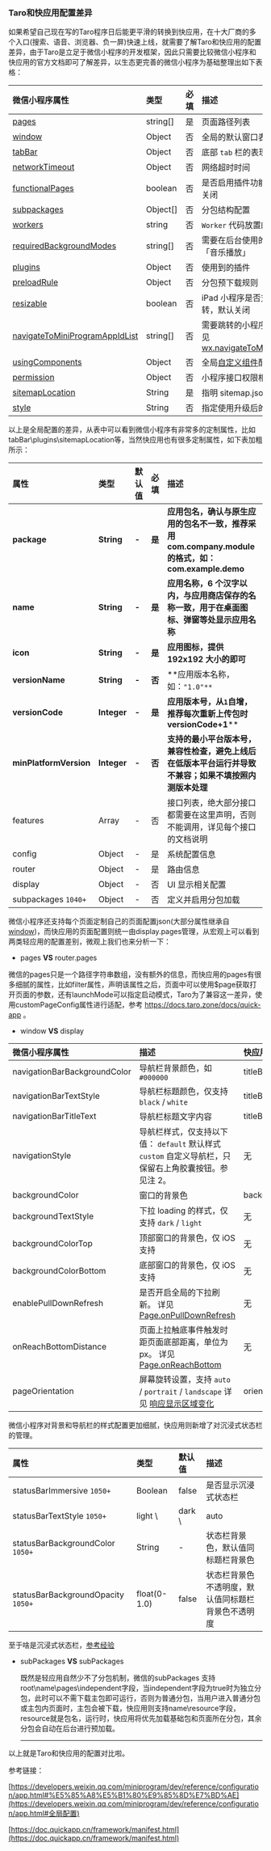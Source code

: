 ### Taro和快应用配置差异
如果希望自己现在写的Taro程序日后能更平滑的转换到快应用，在十大厂商的多个入口(搜索、语音、浏览器、负一屏)快速上线，就需要了解Taro和快应用的配置差异，由于Taro是立足于微信小程序的开发框架，因此只需要比较微信小程序和快应用的官方文档即可了解差异，以生态更完善的微信小程序为基础整理出如下表格：

| 微信小程序属性                                                                                                                                            | 类型       | 必填 | 描述                                                                                                                                                         | 对应快应用属性      |
|:-------------------------------------------------------------------------------------------------------------------------------------------------- |:-------- |:-- |:---------------------------------------------------------------------------------------------------------------------------------------------------------- |:------------ |
| [pages](https://developers.weixin.qq.com/miniprogram/dev/reference/configuration/app.html#pages)                                                   | string[] | 是  | 页面路径列表                                                                                                                                                     | router.pages |
| [window](https://developers.weixin.qq.com/miniprogram/dev/reference/configuration/app.html#window)                                                 | Object   | 否  | 全局的默认窗口表现                                                                                                                                                  | display      |
| [tabBar](https://developers.weixin.qq.com/miniprogram/dev/reference/configuration/app.html#tabBar)                                                 | Object   | 否  | 底部 `tab` 栏的表现                                                                                                                                              | 无            |
| [networkTimeout](https://developers.weixin.qq.com/miniprogram/dev/reference/configuration/app.html#networkTimeout)                                 | Object   | 否  | 网络超时时间                                                                                                                                                     | 无            |
| [functionalPages](https://developers.weixin.qq.com/miniprogram/dev/reference/configuration/app.html#functionalPages)                               | boolean  | 否  | 是否启用插件功能页，默认关闭                                                                                                                                             | 无            |
| [subpackages](https://developers.weixin.qq.com/miniprogram/dev/reference/configuration/app.html#subpackages)                                       | Object[] | 否  | 分包结构配置                                                                                                                                                     | subpackages  |
| [workers](https://developers.weixin.qq.com/miniprogram/dev/reference/configuration/app.html#workers)                                               | string   | 否  | `Worker` 代码放置的目录                                                                                                                                           | 无            |
| [requiredBackgroundModes](https://developers.weixin.qq.com/miniprogram/dev/reference/configuration/app.html#requiredBackgroundModes)               | string[] | 否  | 需要在后台使用的能力，如「音乐播放」                                                                                                                                         | features     |
| [plugins](https://developers.weixin.qq.com/miniprogram/dev/reference/configuration/app.html#plugins)                                               | Object   | 否  | 使用到的插件                                                                                                                                                     | 无            |
| [preloadRule](https://developers.weixin.qq.com/miniprogram/dev/reference/configuration/app.html#preloadRule)                                       | Object   | 否  | 分包预下载规则                                                                                                                                                    | 无            |
| [resizable](https://developers.weixin.qq.com/miniprogram/dev/reference/configuration/app.html#resizable)                                           | boolean  | 否  | iPad 小程序是否支持屏幕旋转，默认关闭                                                                                                                                      | 无            |
| [navigateToMiniProgramAppIdList](https://developers.weixin.qq.com/miniprogram/dev/reference/configuration/app.html#navigateToMiniProgramAppIdList) | string[] | 否  | 需要跳转的小程序列表，详见 [wx.navigateToMiniProgram](https://developers.weixin.qq.com/miniprogram/dev/api/open-api/miniprogram-navigate/wx.navigateToMiniProgram.html) | 无            |
| [usingComponents](https://developers.weixin.qq.com/miniprogram/dev/reference/configuration/app.html#usingComponents)                               | Object   | 否  | 全局[自定义组件](https://developers.weixin.qq.com/miniprogram/dev/reference/configuration/(custom-component/README))配置                                            | 无            |
| [permission](https://developers.weixin.qq.com/miniprogram/dev/reference/configuration/app.html#permission)                                         | Object   | 否  | 小程序接口权限相关设置                                                                                                                                                | 无            |
| [sitemapLocation](https://developers.weixin.qq.com/miniprogram/dev/reference/configuration/app.html#sitemapLocation)                               | String   | 是  | 指明 sitemap.json 的位置                                                                                                                                        | 无            |
| [style](https://developers.weixin.qq.com/miniprogram/dev/reference/configuration/app.html#style)                                                   | String   | 否  | 指定使用升级后的weui样式                                                                                                                                             | 无            |

以上是全局配置的差异，从表中可以看到微信小程序有非常多的定制属性，比如tabBar\plugins\sitemapLocation等，当然快应用也有很多定制属性，如下表加粗所示：

| 属性                     | 类型          | 默认值   | 必填    | 描述                                                                    |
|:---------------------- |:----------- |:----- |:----- |:--------------------------------------------------------------------- |
| **package**            | **String**  | **-** | **是** | **应用包名，确认与原生应用的包名不一致，推荐采用 com.company.module 的格式，如：com.example.demo** |
| **name**               | **String**  | **-** | **是** | **应用名称，6 个汉字以内，与应用商店保存的名称一致，用于在桌面图标、弹窗等处显示应用名称**                      |
| **icon**               | **String**  | **-** | **是** | **应用图标，提供 192x192 大小的即可**                                             |
| **versionName**        | **String**  | **-** | **否** | **应用版本名称，如：`"1.0"**`                                                  |
| **versionCode**        | **Integer** | **-** | **是** | **应用版本号，从`1`自增，推荐每次重新上传包时versionCode+1****                            |
| **minPlatformVersion** | **Integer** | **-** | **否** | **支持的最小平台版本号，兼容性检查，避免上线后在低版本平台运行并导致不兼容；如果不填按照内测版本处理**                 |
| features               | Array       | -     | 否     | 接口列表，绝大部分接口都需要在这里声明，否则不能调用，详见每个接口的文档说明                                |
| config                 | Object      | -     | 是     | 系统配置信息                                                                |
| router                 | Object      | -     | 是     | 路由信息                                                                  |
| display                | Object      | -     | 否     | UI 显示相关配置                                                             |
| subpackages `1040+`    | Object      | -     | 否     | 定义并启用分包加载                                                             |

微信小程序还支持每个页面定制自己的页面配置json(大部分属性继承自[window](https://developers.weixin.qq.com/miniprogram/dev/reference/configuration/app.html#window))，而快应用的页面配置则统一由display.pages管理，从宏观上可以看到两类轻应用的配置差别，微观上我们也来分析一下：

- pages **VS** router.pages

微信的pages只是一个路径字符串数组，没有额外的信息，而快应用的pages有很多细腻的属性，比如filter属性，声明该属性之后，页面中可以使用$page获取打开页面的参数，还有launchMode可以指定启动模式，Taro为了兼容这一差异，使用customPageConfig属性进行适配，参考 https://docs.taro.zone/docs/quick-app 。

- window **VS** display

| 微信小程序属性                      | 描述                                                                                                                                         | 快应用属性                   |
|:---------------------------- |:------------------------------------------------------------------------------------------------------------------------------------------ |:----------------------- |
| navigationBarBackgroundColor | 导航栏背景颜色，如 `#000000`                                                                                                                        | titleBarBackgroundColor |
| navigationBarTextStyle       | 导航栏标题颜色，仅支持 `black` / `white`                                                                                                              | titleBarTextColor       |
| navigationBarTitleText       | 导航栏标题文字内容                                                                                                                                  | titleBarText            |
| navigationStyle              | 导航栏样式，仅支持以下值： `default` 默认样式 `custom` 自定义导航栏，只保留右上角胶囊按钮。参见注 2。                                                                             | 无                       |
| backgroundColor              | 窗口的背景色                                                                                                                                     | backgroundColor         |
| backgroundTextStyle          | 下拉 loading 的样式，仅支持 `dark` / `light`                                                                                                        | 无                       |
| backgroundColorTop           | 顶部窗口的背景色，仅 iOS 支持                                                                                                                          | 无                       |
| backgroundColorBottom        | 底部窗口的背景色，仅 iOS 支持                                                                                                                          | 无                       |
| enablePullDownRefresh        | 是否开启全局的下拉刷新。 详见 [Page.onPullDownRefresh](https://developers.weixin.qq.com/miniprogram/dev/reference/api/Page.html#onpulldownrefresh)       | 无                       |
| onReachBottomDistance        | 页面上拉触底事件触发时距页面底部距离，单位为 px。 详见 [Page.onReachBottom](https://developers.weixin.qq.com/miniprogram/dev/reference/api/Page.html#onreachbottom) | 无                       |
| pageOrientation              | 屏幕旋转设置，支持 `auto` / `portrait` / `landscape`  详见 [响应显示区域变化](https://developers.weixin.qq.com/miniprogram/dev/framework/view/resizable.html) | orientation             |

微信小程序对背景和导航栏的样式配置更加细腻，快应用则新增了对沉浸式状态栏的管理。

| 属性                                 | 类型           | 默认值     | 描述                                               |
|:---------------------------------- |:------------ |:------- |:------------------------------------------------ |
| statusBarImmersive `1050+`         | Boolean      | false   | 是否显示沉浸式状态栏                                       |
| statusBarTextStyle `1050+`         | light \     | dark \ | auto | auto   | 状态栏文字样式，有亮,暗和自动 当为自动时会根据状态栏背景色调整 |
| statusBarBackgroundColor `1050+`   | String       | -       | 状态栏背景色，默认值同标题栏背景色                                |
| statusBarBackgroundOpacity `1050+` | float(0-1.0) | false   | 状态栏背景色不透明度，默认值同标题栏背景色不透明度                        |

至于啥是沉浸式状态栏，[参考经验](https://jingyan.baidu.com/article/3d69c55122cd57f0cf02d728.html)

- subPackages **VS** subPackages

  既然是轻应用自然少不了分包机制，微信的subPackages 支持root\name\pages\independent字段，当independent字段为true时为独立分包，此时可以不需下载主包即可运行，否则为普通分包，当用户进入普通分包或主包内页面时，主包会被下载，快应用则支持name\resource字段，resource就是包名，运行时，快应用将优先加载基础包和页面所在分包，其余分包会自动在后台进行预加载。

  ------



以上就是Taro和快应用的配置对比啦。

参考链接：

[https://developers.weixin.qq.com/miniprogram/dev/reference/configuration/app.html#%E5%85%A8%E5%B1%80%E9%85%8D%E7%BD%AE](https://developers.weixin.qq.com/miniprogram/dev/reference/configuration/app.html#全局配置)

[https://doc.quickapp.cn/framework/manifest.html](https://doc.quickapp.cn/framework/manifest.html)

